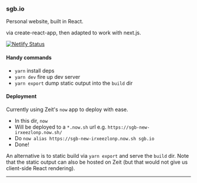 ### sgb.io

Personal website, built in React.

via create-react-app, then adapted to work with next.js.

[![Netlify Status](https://api.netlify.com/api/v1/badges/1a02a7a9-1f31-4839-9e31-36e85e4c4db2/deploy-status)](https://app.netlify.com/sites/agitated-morse-97535e/deploys)

#### Handy commands

- `yarn` install deps
- `yarn dev` fire up dev server
- `yarn export` dump static output into the `build` dir

#### Deployment

Currently using Zeit's `now` app to deploy with ease.

- In this dir, `now`
- Will be deployed to a `*.now.sh` url e.g. `https://sgb-new-irxeezlonp.now.sh/`
- Do `now alias https://sgb-new-irxeezlonp.now.sh sgb.io`
- Done!

An alternative is to static build via `yarn export` and serve the `build` dir. Note that the static output can also be hosted on Zeit (but that would not give us client-side React rendering).

---